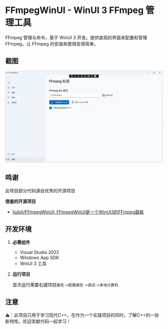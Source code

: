 # FFmpegWinUI - WinUI 3 FFmpeg 管理工具

FFmpeg 管理与命令，基于 WinUI 3 开发。提供直观的界面来配置和管理 FFmpeg，让 FFmpeg 的安装和使用变得简单。

## 截图

![](./Docs\Img\FFmpegWinUIApp.png)

## 鸣谢
此项目部分代码源自优秀的开源项目

**借鉴的开源项目**

- [liubili/FFmpegWinUI: FFmpegWinUI是一个WinUI3的FFmpeg面板](https://github.com/liubili/FFmpegWinUI)

## 开发环境

1. **必需组件**

   - Visual Studio 2022
   - Windows App SDK
   - WinUI 3 工具

2. **运行项目**

   首次运行需要右键项目`属性->配置属性->调试->本地计算机`

## 注意


⚠️：此项目只用于学习现代C++，在作为一个实践项目的同时，了解C++的一些新特性。欢迎贡献代码一起学习！

